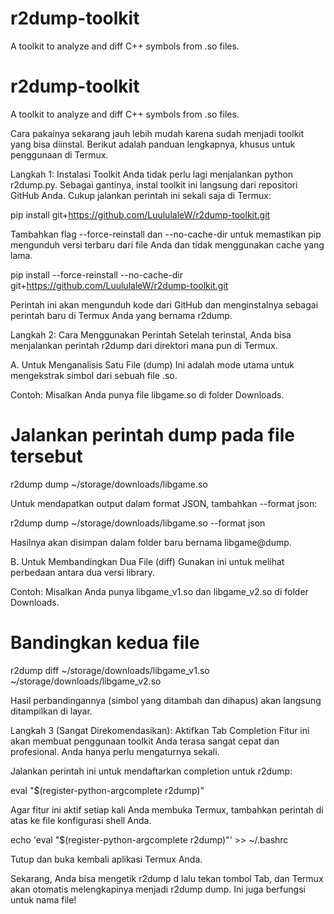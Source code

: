 # r2dump-toolkit
A toolkit to analyze and diff C++ symbols from .so files.

# r2dump-toolkit
A toolkit to analyze and diff C++ symbols from .so files.

Cara pakainya sekarang jauh lebih mudah karena sudah menjadi toolkit yang bisa diinstal. Berikut adalah panduan lengkapnya, khusus untuk penggunaan di Termux.

Langkah 1: Instalasi Toolkit
Anda tidak perlu lagi menjalankan python r2dump.py. Sebagai gantinya, instal toolkit ini langsung dari repositori GitHub Anda. Cukup jalankan perintah ini sekali saja di Termux:

pip install git+https://github.com/LuululaleW/r2dump-toolkit.git

Tambahkan flag --force-reinstall dan --no-cache-dir untuk memastikan pip mengunduh versi terbaru dari file Anda dan tidak menggunakan cache yang lama.

pip install --force-reinstall --no-cache-dir git+https://github.com/LuululaleW/r2dump-toolkit.git

Perintah ini akan mengunduh kode dari GitHub dan menginstalnya sebagai perintah baru di Termux Anda yang bernama r2dump.

Langkah 2: Cara Menggunakan Perintah
Setelah terinstal, Anda bisa menjalankan perintah r2dump dari direktori mana pun di Termux.

A. Untuk Menganalisis Satu File (dump)
Ini adalah mode utama untuk mengekstrak simbol dari sebuah file .so.

Contoh:
Misalkan Anda punya file libgame.so di folder Downloads.

# Jalankan perintah dump pada file tersebut

r2dump dump ~/storage/downloads/libgame.so

Untuk mendapatkan output dalam format JSON, tambahkan --format json:

r2dump dump ~/storage/downloads/libgame.so --format json

Hasilnya akan disimpan dalam folder baru bernama libgame@dump.

B. Untuk Membandingkan Dua File (diff)
Gunakan ini untuk melihat perbedaan antara dua versi library.

Contoh:
Misalkan Anda punya libgame_v1.so dan libgame_v2.so di folder Downloads.

# Bandingkan kedua file

r2dump diff ~/storage/downloads/libgame_v1.so ~/storage/downloads/libgame_v2.so

Hasil perbandingannya (simbol yang ditambah dan dihapus) akan langsung ditampilkan di layar.

Langkah 3 (Sangat Direkomendasikan): Aktifkan Tab Completion
Fitur ini akan membuat penggunaan toolkit Anda terasa sangat cepat dan profesional. Anda hanya perlu mengaturnya sekali.

Jalankan perintah ini untuk mendaftarkan completion untuk r2dump:

eval "$(register-python-argcomplete r2dump)"

Agar fitur ini aktif setiap kali Anda membuka Termux, tambahkan perintah di atas ke file konfigurasi shell Anda.

echo 'eval "$(register-python-argcomplete r2dump)"' >> ~/.bashrc

Tutup dan buka kembali aplikasi Termux Anda.

Sekarang, Anda bisa mengetik r2dump d lalu tekan tombol Tab, dan Termux akan otomatis melengkapinya menjadi r2dump dump. Ini juga berfungsi untuk nama file!
